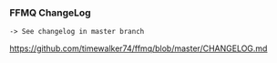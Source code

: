 ### FFMQ ChangeLog

`-> See changelog in master branch`

https://github.com/timewalker74/ffmq/blob/master/CHANGELOG.md


